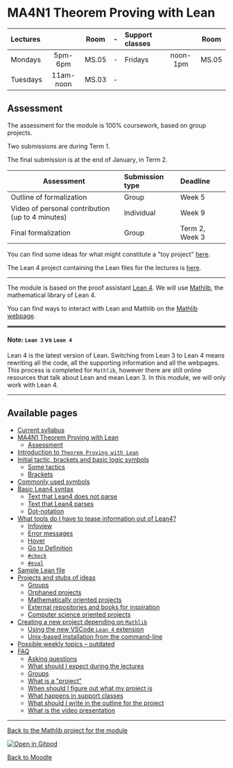 # MA4N1 Theorem Proving with Lean

| Lectures |           | Room  |-| Support classes |          | Room  |
| :-       | :-:       | -     |-| :-              | :-:      | -     |
| Mondays  | 5pm-6pm   | MS.05 |-| Fridays         | noon-1pm | MS.05 |
| Tuesdays | 11am-noon | MS.03 |-|                 |          |       |

##  Assessment

The assessment for the module is 100% coursework, based on group projects.

Two submissions are during Term 1.

The final submission is at the end of January, in Term 2.

| Assessment                                        | Submission type | Deadline       |
| -                                                 | :-              | :-             |
| Outline of formalization                          | Group           | Week 5         |
| Video of personal contribution (up to 4 minutes)  | Individual      | Week 9         |
| Final formalization                               | Group           | Term 2, Week 3 |

<!-- `echo 'markdown table' | column -s'|' -o'|' -t` -->

You can find some ideas for what might constitute a "toy project" [here](ideas_to_develop).

The Lean 4 project containing the Lean files for the lectures is [here](https://github.com/adomani/MA4N1_2023).

---

The module is based on the proof assistant [Lean 4](https://lean-lang.org/).
We will use [Mathlib](https://leanprover-community.github.io/), the mathematical library of Lean 4.

You can find ways to interact with Lean and Mathlib on the [Mathlib webpage](https://leanprover-community.github.io/).

<hr style="border:2px solid gray">

#### Note: `Lean 3` vs `Lean 4`
Lean 4 is the latest version of Lean.
Switching from Lean 3 to Lean 4 means rewriting all the code, all the supporting information and all the webpages.
This process is completed for `Mathlib`, however there are still online resources that talk about Lean and mean Lean 3.
In this module, we will only work with Lean 4.

---

## Available pages

* [Current syllabus](https://adomani.github.io/Syllabus/MA4N1)
* [MA4N1 Theorem Proving with Lean](https://adomani.github.io/Syllabus/MA4N1/toc#ma4n1-theorem-proving-with-lean)
  * [Assessment](https://adomani.github.io/Syllabus/MA4N1/toc#assessment)
* [Introduction to `Theorem Proving with Lean`](https://adomani.github.io/Syllabus/MA4N1/intro#introduction-to-theorem-proving-with-lean)
* [Initial tactic, brackets and basic logic symbols](https://adomani.github.io/Syllabus/MA4N1/syntaxSummary#initial-tactic,-brackets-and-basic-logic-symbols)
  * [Some tactics](https://adomani.github.io/Syllabus/MA4N1/syntaxSummary#some-tactics)
  * [Brackets](https://adomani.github.io/Syllabus/MA4N1/syntaxSummary#brackets)
* [Commonly used symbols](https://adomani.github.io/Syllabus/MA4N1/syntaxSummary#commonly-used-symbols)
* [Basic Lean4 syntax](https://adomani.github.io/Syllabus/MA4N1/basicSyntax#basic-lean4-syntax)
  * [Text that Lean4 does not parse](https://adomani.github.io/Syllabus/MA4N1/basicSyntax#text-that-lean4-does-not-parse)
  * [Text that Lean4 parses](https://adomani.github.io/Syllabus/MA4N1/basicSyntax#text-that-lean4-parses)
  * [Dot-notation](https://adomani.github.io/Syllabus/MA4N1/basicSyntax#dot-notation)
* [What tools do I have to tease information out of Lean4?](https://adomani.github.io/Syllabus/MA4N1/informationExtraction#what-tools-do-i-have-to-tease-information-out-of-lean4)
  * [Infoview](https://adomani.github.io/Syllabus/MA4N1/informationExtraction#infoview)
  * [Error messages](https://adomani.github.io/Syllabus/MA4N1/informationExtraction#error-messages)
  * [Hover](https://adomani.github.io/Syllabus/MA4N1/informationExtraction#hover)
  * [Go to Definition](https://adomani.github.io/Syllabus/MA4N1/informationExtraction#go-to-definition)
  * [`#check`](https://adomani.github.io/Syllabus/MA4N1/informationExtraction#check)
  * [`#eval`](https://adomani.github.io/Syllabus/MA4N1/informationExtraction#eval)
* [Sample Lean file](https://adomani.github.io/Syllabus/MA4N1/sample_lean_file#sample-lean-file)
* [Projects and stubs of ideas](https://adomani.github.io/Syllabus/MA4N1/ideas_to_develop#projects-and-stubs-of-ideas)
  * [Groups](https://adomani.github.io/Syllabus/MA4N1/ideas_to_develop#groups)
  * [Orphaned projects](https://adomani.github.io/Syllabus/MA4N1/ideas_to_develop#orphaned-projects)
  * [Mathematically oriented projects](https://adomani.github.io/Syllabus/MA4N1/ideas_to_develop#mathematically-oriented-projects)
  * [External repositories and books for inspiration](https://adomani.github.io/Syllabus/MA4N1/ideas_to_develop#external-repositories-and-books-for-inspiration)
  * [Computer science oriented projects](https://adomani.github.io/Syllabus/MA4N1/ideas_to_develop#computer-science-oriented-projects)
* [Creating a new project depending on `Mathlib`](https://adomani.github.io/Syllabus/MA4N1/instructions_for_new_project#creating-a-new-project-depending-on-mathlib)
  * [Using the new VSCode `Lean 4` extension](https://adomani.github.io/Syllabus/MA4N1/instructions_for_new_project#using-the-new-vscode-lean-4-extension)
  * [Unix-based installation from the command-line](https://adomani.github.io/Syllabus/MA4N1/instructions_for_new_project#unix-based-installation-from-the-command-line)
* [Possible weekly topics &ndash; outdated](https://adomani.github.io/Syllabus/MA4N1/weekly_topics_tbc#possible-weekly-topics-&ndash;-outdated)
* [FAQ](https://adomani.github.io/Syllabus/MA4N1/faq#faq)
  * [Asking questions](https://adomani.github.io/Syllabus/MA4N1/faq#asking-questions)
  * [What should I expect during the lectures](https://adomani.github.io/Syllabus/MA4N1/faq#what-should-i-expect-during-the-lectures)
  * [Groups](https://adomani.github.io/Syllabus/MA4N1/faq#groups)
  * [What is a "project"](https://adomani.github.io/Syllabus/MA4N1/faq#what-is-a-project)
  * [When should I figure out what my project is](https://adomani.github.io/Syllabus/MA4N1/faq#when-should-i-figure-out-what-my-project-is)
  * [What happens in support classes](https://adomani.github.io/Syllabus/MA4N1/faq#what-happens-in-support-classes)
  * [What should I write in the outline for the project](https://adomani.github.io/Syllabus/MA4N1/faq#what-should-i-write-in-the-outline-for-the-project)
  * [What is the video presentation](https://adomani.github.io/Syllabus/MA4N1/faq#what-is-the-video-presentation)

---

[Back to the Mathlib project for the module](https://github.com/adomani/MA4N1_2023)

[![Open in Gitpod](https://gitpod.io/button/open-in-gitpod.svg)](https://gitpod.io/#https://github.com/adomani/MA4N1_2023)

[Back to Moodle](https://moodle.warwick.ac.uk/course/view.php?id=58287#section-0)
